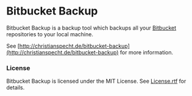 # Bitbucket Backup

Bitbucket Backup is a backup tool which backups all your [Bitbucket](https://bitbucket.org/) repositories to your local machine.

See [http://christianspecht.de/bitbucket-backup](http://christianspecht.de/bitbucket-backup) for more information.

 
### License

Bitbucket Backup is licensed under the MIT License. See [License.rtf](https://bitbucket.org/christianspecht/bitbucket-backup/raw/tip/License.rtf) for details.